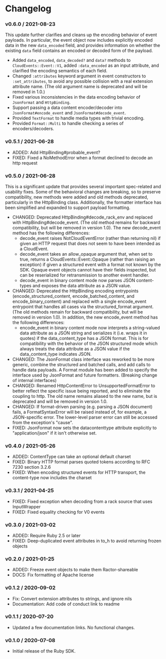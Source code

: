 # Changelog

### v0.6.0 / 2021-08-23

This update further clarifies and cleans up the encoding behavior of event payloads. In particular, the event object now includes explicitly encoded data in the new `data_encoded` field, and provides information on whether the existing `data` field contains an encoded or decoded form of the payload.

* Added `data_encoded`, `data_decoded?` and `data?` methods to `CloudEvents::Event::V1`, added `:data_encoded` as an input attribute, and clarified the encoding semantics of each field.
* Changed `:attributes` keyword argument in event constructors to `:set_attributes`, to avoid any possible collision with a real extension attribute name. (The old argument name is deprecated and will be removed in 1.0.)
* Fixed various inconsistencies in the data encoding behavior of `JsonFormat` and `HttpBinding`.
* Support passing a data content encoder/decoder into `JsonFormat#encode_event` and `JsonFormat#decode_event`.
* Provided `TextFormat` to handle media types with trivial encoding.
* Provided `Format::Multi` to handle checking a series of encoders/decoders.

### v0.5.1 / 2021-06-28

* ADDED: Add HttpBinding#probable_event? 
* FIXED: Fixed a NoMethodError when a format declined to decode an http request 

### v0.5.0 / 2021-06-28

This is a significant update that provides several important spec-related and usability fixes. Some of the behavioral changes are breaking, so to preserve compatibility, new methods were added and old methods deprecated, particularly in the HttpBinding class. Additionally, the formatter interface has been simplified and expanded to support payload formatting.

* CHANGED: Deprecated HttpBinding#decode_rack_env and replaced with HttpBinding#decode_event. (The old method remains for backward compatibility, but will be removed in version 1.0). The new decode_event method has the following differences:
    * decode_event raises NotCloudEventError (rather than returning nil) if given an HTTP request that does not seem to have been intended as a CloudEvent.
    * decode_event takes an allow_opaque argument that, when set to true, returns a CloudEvents::Event::Opaque (rather than raising an exception) if given a structured event with a format not known by the SDK. Opaque event objects cannot have their fields inspected, but can be reserialized for retransmission to another event handler.
    * decode_event in binary content mode now parses JSON content-types and exposes the data attribute as a JSON value.
* CHANGED: Deprecated the HttpBinding encoding entrypoints (encode_structured_content, encode_batched_content, and encode_binary_content) and replaced with a single encode_event entrypoint that handles all cases via the structured_format argument. (The old methods remain for backward compatibility, but will be removed in version 1.0). In addition, the new encode_event method has the following differences:
    * encode_event in binary content mode now interprets a string-valued data attribute as a JSON string and serializes it (i.e. wraps it in quotes) if the data_content_type has a JSON format. This is for compatibility with the behavior of the JSON structured mode which always treats the data attribute as a JSON value if the data_content_type indicates JSON.
* CHANGED: The JsonFormat class interface was reworked to be more generic, combine the structured and batched calls, and add calls to handle data payloads. A Format module has been added to specify the interface used by JsonFormat and future formatters. (Breaking change of internal interfaces)
* CHANGED: Renamed HttpContentError to UnsupportedFormatError to better reflect the specific issue being reported, and to eliminate the coupling to http. The old name remains aliased to the new name, but is deprecated and will be removed in version 1.0.
* CHANGED: If format-driven parsing (e.g. parsing a JSON document) fails, a FormatSyntaxError will be raised instead of, for example, a JSON-specific error. The lower-level parser error can still be accessed from the exception's "cause".
* FIXED: JsonFormat now sets the datacontenttype attribute explicitly to "application/json" if it isn't otherwise set.

### v0.4.0 / 2021-05-26

* ADDED: ContentType can take an optional default charset 
* FIXED: Binary HTTP format parses quoted tokens according to RFC 7230 section 3.2.6 
* FIXED: When encoding structured events for HTTP transport, the content-type now includes the charset

### v0.3.1 / 2021-04-25

* FIXED: Fixed exception when decoding from a rack source that uses InputWrapper 
* FIXED: Fixed equality checking for V0 events 

### v0.3.0 / 2021-03-02

* ADDED: Require Ruby 2.5 or later
* FIXED: Deep-duplicated event attributes in to_h to avoid returning frozen objects 

### v0.2.0 / 2021-01-25

* ADDED: Freeze event objects to make them Ractor-shareable
* DOCS: Fix formatting of Apache license 

### v0.1.2 / 2020-09-02

* Fix: Convert extension attributes to strings, and ignore nils 
* Documentation: Add code of conduct link to readme

### v0.1.1 / 2020-07-20

* Updated a few documentation links. No functional changes.

### v0.1.0 / 2020-07-08

* Initial release of the Ruby SDK.
